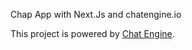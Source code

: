 Chap App with Next.Js and chatengine.io

This project is powered by [Chat Engine](https://chatengine.io).
